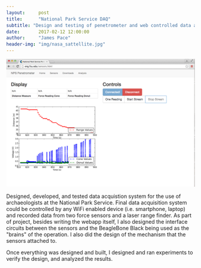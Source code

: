 ```yaml
---
layout:     post
title:      "National Park Service DAQ"
subtitle: "Design and testing of penetrometer and web controlled data acquisition system."
date:       2017-02-12 12:00:00
author:     "James Pace"
header-img: "img/nasa_sattellite.jpg"
---
```


![Penetrometer GUI](/img/penetrometer-demo.png)


Designed, developed, and tested data acquistion system for the use of archaeologists at the National Park Service. Final data acquisition system could be controlled by any WiFi enabled device (i.e. smartphone, laptop) and recorded data from two force sensors and a laser range finder. As part of project, besides writing the webapp itself, I also designed the interface circuits between the sensors and the BeagleBone Black being used as the "brains" of the operation. I also did the design of the mechanism that the sensors attached to.

Once everything was designed and built, I designed and ran experiments to verify the design, and analyzed the results.
